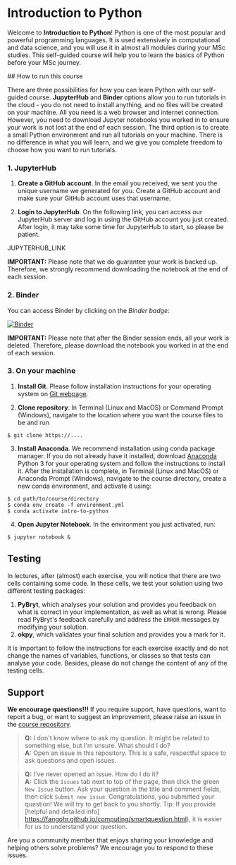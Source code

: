# Introduction to Python

Welcome to **Introduction to Python**! Python is one of the most popular and powerful programming languages. It is used extensively in computational and data science, and you will use it in almost all modules during your MSc studies. This self-guided course will help you to learn the basics of Python before your MSc journey.

## How to run this course

There are three possibilities for how you can learn Python with our self-guided course. **JupyterHub** and **Binder** options allow you to run tutorials in the cloud - you do not need to install anything, and no files will be created on your machine. All you need is a web browser and internet connection. However, you need to download Jupyter notebooks you worked in to ensure your work is not lost at the end of each session. The third option is to create a small Python environment and run all tutorials on your machine. There is no difference in what you will learn, and we give you complete freedom to choose how you want to run tutorials.

### 1. JupyterHub

1. **Create a GitHub account**. In the email you received, we sent you the unique username we generated for you. Create a GitHub account and make sure your GitHub account uses that username.

2. **Login to JupyterHub**. On the following link, you can access our JupyterHub server and log in using the GitHub account you just created. After login, it may take some time for JupyterHub to start, so please be patient.

JUPYTERHUB_LINK

**IMPORTANT:** Please note that we do guarantee your work is backed up. Therefore, we strongly recommend downloading the notebook at the end of each session.

### 2. Binder

You can access Binder by clicking on the *Binder badge*:

[![Binder](https://mybinder.org/badge_logo.svg)](https://mybinder.org/v2/gh/ese-msc/introduction-to-python/HEAD?filepath=index.ipynb)

**IMPORTANT:** Please note that after the Binder session ends, all your work is deleted. Therefore, please download the notebook you worked in at the end of each session.

### 3. On your machine

1. **Install Git**. Please follow installation instructions for your operating system on [Git webpage](https://git-scm.com/).

2. **Clone repository**. In Terminal (Linux and MacOS) or Command Prompt (Windows), navigate to the location where you want the course files to be and run
```
$ git clone https://....
```    
3. **Install Anaconda**. We recommend installation using conda package manager. If you do not already have it installed, download [Anaconda](https://www.anaconda.com/products/individual) Python 3 for your operating system and follow the instructions to install it. After the installation is complete, in Terminal (Linux and MacOS) or Anaconda Prompt (Windows), navigate to the course directory, create a new conda environment, and activate it using:
```
$ cd path/to/course/directory
$ conda env create -f environment.yml
$ conda activate intro-to-python
``` 
    
4. **Open Jupyter Notebook**. In the environment you just activated, run:
```
$ jupyter notebook &
```

## Testing

In lectures, after (almost) each exercise, you will notice that there are two cells containing some code. In these cells, we test your solution using two different testing packages:

1. **PyBryt**, which analyses your solution and provides you feedback on what is correct in your implementation, as well as what is wrong. Please read PyBryt's feedback carefully and address the `ERROR` messages by modifying your solution.
2. **okpy**, which validates your final solution and provides you a mark for it.

It is important to follow the instructions for each exercise exactly and do not change the names of variables, functions, or classes so that tests can analyse your code. Besides, please do not change the content of any of the testing cells.

## Support

**We encourage questions!!!** If you require support, have questions, want to report a bug, or want to suggest an improvement, please raise an issue in the [course repository](https://github.com/ese-msc/introduction-to-python).

> **Q:** I don't know where to ask my question. It might be related to something else, but I'm unsure. What should I do?  
> **A:** Open an issue in this repository. This is a safe, respectful space to ask questions and open issues.

> **Q:** I've never opened an issue. How do I do it?  
> **A:** Click the `Issues` tab next to top of the page, then click the green `New Issue` button. Ask your question in the title and comment fields, then click  `Submit new issue`. Congratulations, you submitted your question! We will try to get back to you shortly. Tip: If you provide [helpful and detailed info] https://fangohr.github.io/computing/smartquestion.html), it is easier for us to understand your question.

Are you a community member that enjoys sharing your knowledge and helping others solve problems? We encourage you to respond to these issues.